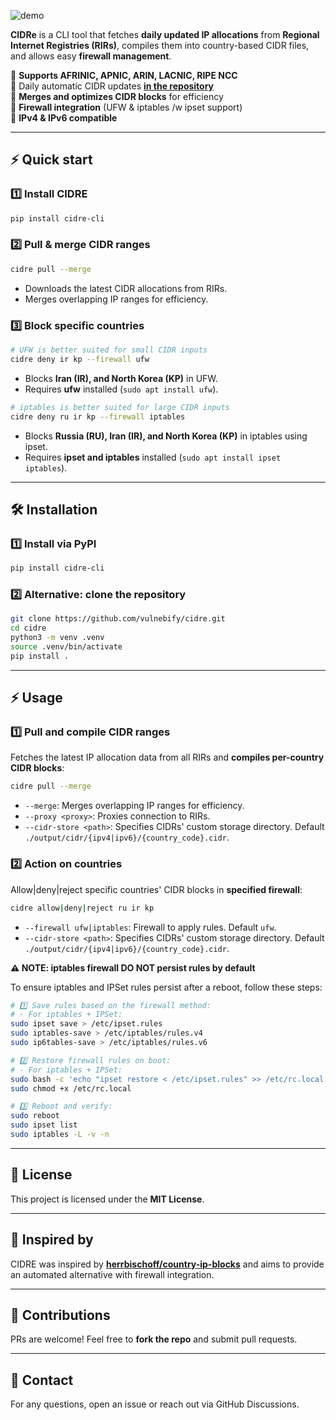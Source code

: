 ![demo](https://github.com/user-attachments/assets/ada4e504-90a3-442b-aa05-98a1e0b1da7e)

**CIDRe** is a CLI tool that fetches **daily updated IP allocations** from **Regional Internet Registries (RIRs)**, compiles them into country-based CIDR files, and allows easy **firewall management**.

🔹 **Supports AFRINIC, APNIC, ARIN, LACNIC, RIPE NCC**    
🔹 Daily automatic CIDR updates **[in the repository](https://github.com/vulnebify/cidre/blob/main/output/cidr)**    
🔹 **Merges and optimizes CIDR blocks** for efficiency     
🔹 **Firewall integration** (UFW & iptables /w ipset support)   
🔹 **IPv4 & IPv6 compatible**     

---

## ⚡ Quick start

### **1️⃣ Install CIDRE**

```bash
pip install cidre-cli
```

### **2️⃣ Pull & merge CIDR ranges**

```bash
cidre pull --merge
```

- Downloads the latest CIDR allocations from RIRs.
- Merges overlapping IP ranges for efficiency.

### **3️⃣ Block specific countries**

```bash
# UFW is better suited for small CIDR inputs
cidre deny ir kp --firewall ufw
```

- Blocks **Iran (IR), and North Korea (KP)** in UFW.
- Requires **ufw** installed (`sudo apt install ufw`).


```bash
# iptables is better suited for large CIDR inputs
cidre deny ru ir kp --firewall iptables
```

- Blocks **Russia (RU), Iran (IR), and North Korea (KP)** in iptables using ipset.
- Requires **ipset and iptables** installed (`sudo apt install ipset iptables`).

---

## 🛠️ Installation

### **1️⃣ Install via PyPI**

```bash
pip install cidre-cli
```

### **2️⃣ Alternative: clone the repository**

```bash
git clone https://github.com/vulnebify/cidre.git
cd cidre
python3 -m venv .venv
source .venv/bin/activate
pip install .
```

---

## ⚡ Usage

### **1️⃣ Pull and compile CIDR ranges**

Fetches the latest IP allocation data from all RIRs and **compiles per-country CIDR blocks**:

```bash
cidre pull --merge
```

- `--merge`: Merges overlapping IP ranges for efficiency.
- `--proxy <proxy>`: Proxies connection to RIRs.
- `--cidr-store <path>`: Specifies CIDRs' custom storage directory. Default `./output/cidr/{ipv4|ipv6}/{country_code}.cidr`.

### **2️⃣ Action on countries**

Allow|deny|reject specific countries' CIDR blocks in **specified firewall**:

```bash
cidre allow|deny|reject ru ir kp
```

- `--firewall ufw|iptables`: Firewall to apply rules. Default `ufw`.
- `--cidr-store <path>`: Specifies CIDRs' custom storage directory. Default `./output/cidr/{ipv4|ipv6}/{country_code}.cidr`.

**⚠️ NOTE: iptables firewall DO NOT persist rules by default**

To ensure iptables and IPSet rules persist after a reboot, follow these steps:

```bash
# 1️⃣ Save rules based on the firewall method:
# - For iptables + IPSet:
sudo ipset save > /etc/ipset.rules
sudo iptables-save > /etc/iptables/rules.v4
sudo ip6tables-save > /etc/iptables/rules.v6

# 2️⃣ Restore firewall rules on boot:
# - For iptables + IPSet:
sudo bash -c 'echo "ipset restore < /etc/ipset.rules" >> /etc/rc.local'
sudo chmod +x /etc/rc.local

# 3️⃣ Reboot and verify:
sudo reboot
sudo ipset list
sudo iptables -L -v -n
```


---

## 📄 License

This project is licensed under the **MIT License**.

---

## 🙌 Inspired by

CIDRE was inspired by **[herrbischoff/country-ip-blocks](https://github.com/herrbischoff/country-ip-blocks)** and aims to provide an automated alternative with firewall integration.

---

## 🤝 Contributions

PRs are welcome! Feel free to **fork the repo** and submit pull requests.

---

## 📧 Contact

For any questions, open an issue or reach out via GitHub Discussions.

